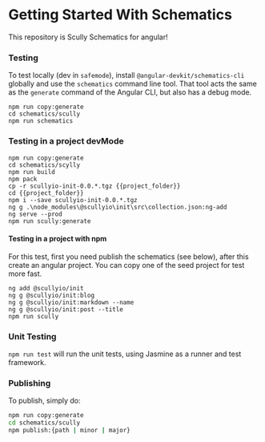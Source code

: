 # Getting Started With Schematics

This repository is Scully Schematics for angular!


### Testing

To test locally (dev in `safemode`), install `@angular-devkit/schematics-cli` globally and use the `schematics` command line tool. That tool acts the same as the `generate` command of the Angular CLI, but also has a debug mode.

```
npm run copy:generate
cd schematics/scully
npm run schematics
```

### Testing in a project devMode

```
npm run copy:generate
cd schematics/scylly
npm run build
npm pack
cp -r scullyio-init-0.0.*.tgz {{project_folder}}
cd {{project_folder}}
npm i --save scullyio-init-0.0.*.tgz
ng g .\node_modules\@scullyio\init\src\collection.json:ng-add
ng serve --prod
npm run scully:generate
```

#### Testing in a project with npm 
For this test, first you need publish the schematics (see below), after this create an angular project.
You can copy one of the seed project for test more fast.
```
ng add @scullyio/init
ng g @scullyio/init:blog
ng g @scullyio/init:markdown --name 
ng g @scullyio/init:post --title
npm run scully
```

### Unit Testing

`npm run test` will run the unit tests, using Jasmine as a runner and test framework.

### Publishing

To publish, simply do:

```bash
npm run copy:generate
cd schematics/scully
npm publish:{path | minor | major}
```
